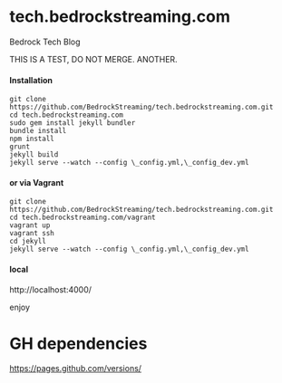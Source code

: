 tech.bedrockstreaming.com
=========================

Bedrock Tech Blog

THIS IS A TEST, DO NOT MERGE. ANOTHER.

#### Installation

```shell
git clone https://github.com/BedrockStreaming/tech.bedrockstreaming.com.git
cd tech.bedrockstreaming.com
sudo gem install jekyll bundler
bundle install
npm install
grunt
jekyll build
jekyll serve --watch --config \_config.yml,\_config_dev.yml
```

#### or via Vagrant

```shell
git clone https://github.com/BedrockStreaming/tech.bedrockstreaming.com.git
cd tech.bedrockstreaming.com/vagrant
vagrant up
vagrant ssh
cd jekyll
jekyll serve --watch --config \_config.yml,\_config_dev.yml
```

#### local
http://localhost:4000/

enjoy

# GH dependencies

https://pages.github.com/versions/
